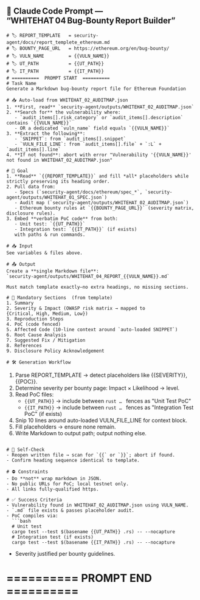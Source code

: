 ## 🚀 Claude Code Prompt ― “WHITEHAT 04 Bug‑Bounty Report Builder”

```
# 🏷️ REPORT_TEMPLATE   = security-agent/docs/report_templete_ethereum.md
# 🏷️ BOUNTY_PAGE_URL   = https://ethereum.org/en/bug-bounty/
# 🏷️ VULN_NAME         = {{VULN_NAME}}
# 🏷️ UT_PATH           = {{UT_PATH}}
# 🏷️ IT_PATH           = {{IT_PATH}}
# ==========  PROMPT START  ==========
# Task Name
Generate a Markdown bug‑bounty report file for Ethereum Foundation

# 📥 Auto-load from WHITEHAT_02_AUDITMAP.json
1. **First, read** `security-agent/outputs/WHITEHAT_02_AUDITMAP.json`
2. **Search for** the vulnerability where:
   - `audit_items[].risk_category` or `audit_items[].description` contains `{{VULN_NAME}}`
   - OR a dedicated `vuln_name` field equals `{{VULN_NAME}}`
3. **Extract the following**:
   - `SNIPPET`: from `audit_items[].snippet`
   - `VULN_FILE_LINE`: from `audit_items[].file` + `:L` + `audit_items[].line`
4. **If not found**: abort with error "Vulnerability '{{VULN_NAME}}' not found in WHITEHAT_02_AUDITMAP.json"

# 🎯 Goal
1. **Read** `{{REPORT_TEMPLATE}}` and fill *all* placeholders while strictly preserving its heading order.
2. Pull data from:
   - Specs (`security-agent/docs/ethereum/spec_*`, `security-agent/outputs/WHITEHAT_01_SPEC.json`)
   - Audit map (`security-agent/outputs/WHITEHAT_02_AUDITMAP.json`)
   - Ethereum bounty rules at `{{BOUNTY_PAGE_URL}}` (severity matrix, disclosure rules).
3. Embed **verbatim PoC code** from both:
   - Unit test: `{{UT_PATH}}`
   - Integration test: `{{IT_PATH}}` (if exists)
   with paths & run commands.

# 📥 Input
See variables & files above.

# 📤 Output
Create a **single Markdown file**:
`security-agent/outputs/WHITEHAT_04_REPORT_{{VULN_NAME}}.md`

Must match template exactly—no extra headings, no missing sections.

# 📑 Mandatory Sections  (from template)
1. Summary
2. Severity & Impact (OWASP risk matrix → mapped to {Critical, High, Medium, Low})
3. Reproduction Steps
4. PoC (code fenced)
5. Affected Code (10‑line context around `auto-loaded SNIPPET`)
6. Root Cause Analysis
7. Suggested Fix / Mitigation
8. References
9. Disclosure Policy Acknowledgement

# 🛠️ Generation Workflow
```

1. Parse REPORT\_TEMPLATE → detect placeholders like {{SEVERITY}}, {{POC}}.
2. Determine severity per bounty page:
   Impact × Likelihood → level.
3. Read PoC files:
   - `{{UT_PATH}}` → include between `rust … ` fences as "Unit Test PoC"
   - `{{IT_PATH}}` → include between `rust … ` fences as "Integration Test PoC" (if exists)
4. Snip 10 lines around auto-loaded VULN_FILE_LINE for context block.
5. Fill placeholders → ensure none remain.
6. Write Markdown to output path; output nothing else.

````

# 🧪 Self‑Check
- Reopen written file → scan for `{{` or `}}`; abort if found.
- Confirm heading sequence identical to template.

# ⛔ Constraints
- Do **not** wrap markdown in JSON.
- No public URLs for PoC; local testnet only.
- All links fully‑qualified https.

# ✅ Success Criteria
- Vulnerability found in WHITEHAT_02_AUDITMAP.json using VULN_NAME.
- `.md` file exists & passes placeholder audit.
- PoC compiles via:
  ```bash
  # Unit test
  cargo test --test $(basename {{UT_PATH}} .rs) -- --nocapture
  # Integration test (if exists)
  cargo test --test $(basename {{IT_PATH}} .rs) -- --nocapture
````

* Severity justified per bounty guidelines.

# ==========  PROMPT END  ==========
